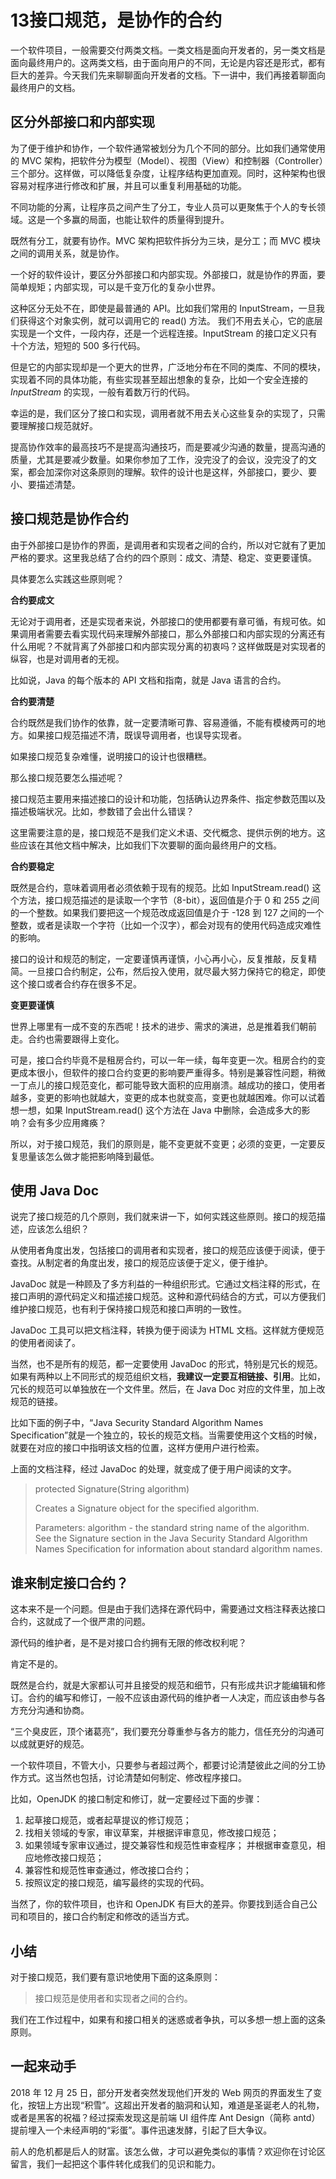 # 13接口规范，是协作的合约

一个软件项目，一般需要交付两类文档。一类文档是面向开发者的，另一类文档是面向最终用户的。这两类文档，由于面向用户的不同，无论是内容还是形式，都有巨大的差异。今天我们先来聊聊面向开发者的文档。下一讲中，我们再接着聊面向最终用户的文档。

## 区分外部接口和内部实现

为了便于维护和协作，一个软件通常被划分为几个不同的部分。比如我们通常使用的 MVC 架构，把软件分为模型（Model）、视图（View）和控制器（Controller）三个部分。这样做，可以降低复杂度，让程序结构更加直观。同时，这种架构也很容易对程序进行修改和扩展，并且可以重复利用基础的功能。

不同功能的分离，让程序员之间产生了分工，专业人员可以更聚焦于个人的专长领域。这是一个多赢的局面，也能让软件的质量得到提升。

既然有分工，就要有协作。MVC 架构把软件拆分为三块，是分工；而 MVC 模块之间的调用关系，就是协作。

一个好的软件设计，要区分外部接口和内部实现。外部接口，就是协作的界面，要简单规矩；内部实现，可以是千变万化的复杂小世界。

这种区分无处不在，即使是最普通的 API。比如我们常用的 InputStream，一旦我们获得这个对象实例，就可以调用它的 read() 方法。 我们不用去关心，它的底层实现是一个文件，一段内存，还是一个远程连接。InputStream 的接口定义只有十个方法，短短的 500 多行代码。

但是它的内部实现却是一个更大的世界，广泛地分布在不同的类库、不同的模块，实现着不同的具体功能，有些实现甚至超出想象的复杂，比如一个安全连接的 *InputStream* 的实现，一般有着数万行的代码。

幸运的是，我们区分了接口和实现，调用者就不用去关心这些复杂的实现了，只需要理解接口规范就好。

提高协作效率的最高技巧不是提高沟通技巧，而是要减少沟通的数量，提高沟通的质量，尤其是要减少数量。如果你参加了工作，没完没了的会议，没完没了的文案，都会加深你对这条原则的理解。软件的设计也是这样，外部接口，要少、要小、要描述清楚。

## 接口规范是协作合约

由于外部接口是协作的界面，是调用者和实现者之间的合约，所以对它就有了更加严格的要求。这里我总结了合约的四个原则：成文、清楚、稳定、变更要谨慎。

具体要怎么实践这些原则呢？

**合约要成文**

无论对于调用者，还是实现者来说，外部接口的使用都要有章可循，有规可依。如果调用者需要去看实现代码来理解外部接口，那么外部接口和内部实现的分离还有什么用呢？不就背离了外部接口和内部实现分离的初衷吗？这样做既是对实现者的纵容，也是对调用者的无视。

比如说，Java 的每个版本的 API 文档和指南，就是 Java 语言的合约。

**合约要清楚**

合约既然是我们协作的依靠，就一定要清晰可靠、容易遵循，不能有模棱两可的地方。如果接口规范描述不清，既误导调用者，也误导实现者。

如果接口规范复杂难懂，说明接口的设计也很糟糕。

那么接口规范要怎么描述呢？

接口规范主要用来描述接口的设计和功能，包括确认边界条件、指定参数范围以及描述极端状况。比如，参数错了会出什么错误？

这里需要注意的是，接口规范不是我们定义术语、交代概念、提供示例的地方。这些应该在其他文档中解决，比如我们下次要聊的面向最终用户的文档。

**合约要稳定**

既然是合约，意味着调用者必须依赖于现有的规范。比如 InputStream.read() 这个方法，接口规范描述的是读取一个字节（8-bit），返回值是介于 0 和 255 之间的一个整数。如果我们要把这一个规范改成返回值是介于 -128 到 127 之间的一个整数，或者是读取一个字符（比如一个汉字），都会对现有的使用代码造成灾难性的影响。

接口的设计和规范的制定，一定要谨慎再谨慎，小心再小心，反复推敲，反复精简。一旦接口合约制定，公布，然后投入使用，就尽最大努力保持它的稳定，即使这个接口或者合约存在很多不足。

**变更要谨慎**

世界上哪里有一成不变的东西呢！技术的进步、需求的演进，总是推着我们朝前走。合约也需要跟得上变化。

可是，接口合约毕竟不是租房合约，可以一年一续，每年变更一次。租房合约的变更成本很小，但软件的接口合约变更的影响要严重得多。特别是兼容性问题，稍微一丁点儿的接口规范变化，都可能导致大面积的应用崩溃。越成功的接口，使用者越多，变更的影响也就越大，变更的成本也就变高，变更也就越困难。你可以试着想一想，如果 InputStream.read() 这个方法在 Java 中删除，会造成多大的影响？会有多少应用瘫痪？

所以，对于接口规范，我们的原则是，能不变更就不变更；必须的变更，一定要反复思量该怎么做才能把影响降到最低。

## 使用 Java Doc

说完了接口规范的几个原则，我们就来讲一下，如何实践这些原则。接口的规范描述，应该怎么组织？

从使用者角度出发，包括接口的调用者和实现者，接口的规范应该便于阅读，便于查找。从制定者的角度出发，接口的规范应该便于定义，便于维护。

JavaDoc 就是一种顾及了多方利益的一种组织形式。它通过文档注释的形式，在接口声明的源代码定义和描述接口规范。这种和源代码结合的方式，可以方便我们维护接口规范，也有利于保持接口规范和接口声明的一致性。

JavaDoc 工具可以把文档注释，转换为便于阅读为 HTML 文档。这样就方便规范的使用者阅读了。

当然，也不是所有的规范，都一定要使用 JavaDoc 的形式，特别是冗长的规范。如果有两种以上不同形式的规范组织文档，**我建议一定要互相链接、引用**。比如，冗长的规范可以单独放在一个文件里。然后，在 Java Doc 对应的文件里，加上改规范的链接。

比如下面的例子中，“Java Security Standard Algorithm Names Specification”就是一个独立的，较长的规范文档。当需要使用这个文档的时候，就要在对应的接口中指明该文档的位置，这样方便用户进行检索。

上面的文档注释，经过 JavaDoc 的处理，就变成了便于用户阅读的文字。

> protected Signature(String algorithm)
>
> Creates a Signature object for the specified algorithm.
>
> Parameters: algorithm - the standard string name of the algorithm. See the Signature section in the Java Security Standard Algorithm Names Specification for information about standard algorithm names.

## 谁来制定接口合约？

这本来不是一个问题。但是由于我们选择在源代码中，需要通过文档注释表达接口合约，这就成了一个很严肃的问题。

源代码的维护者，是不是对接口合约拥有无限的修改权利呢？

肯定不是的。

既然是合约，就是大家都认可并且接受的规范和细节，只有形成共识才能编辑和修订。合约的编写和修订，一般不应该由源代码的维护者一人决定，而应该由参与各方充分沟通和协商。

“三个臭皮匠，顶个诸葛亮”，我们要充分尊重参与各方的能力，信任充分的沟通可以成就更好的规范。

一个软件项目，不管大小，只要参与者超过两个，都要讨论清楚彼此之间的分工协作方式。这当然也包括，讨论清楚如何制定、修改程序接口。

比如，OpenJDK 的接口制定和修订，就一定要经过下面的步骤：

1. 起草接口规范，或者起草提议的修订规范；
2. 找相关领域的专家，审议草案，并根据评审意见，修改接口规范；
3. 如果领域专家审议通过，提交兼容性和规范性审查程序； 并根据审查意见，相应地修改接口规范；
4. 兼容性和规范性审查通过，修改接口合约；
5. 按照议定的接口规范，编写最终的实现的代码。

当然了，你的软件项目，也许和 OpenJDK 有巨大的差异。你要找到适合自己公司和项目的，接口合约制定和修改的适当方式。

## 小结

对于接口规范，我们要有意识地使用下面的这条原则：

> 接口规范是使用者和实现者之间的合约。

我们在工作过程中，如果有和接口相关的迷惑或者争执，可以多想一想上面的这条原则。

## 一起来动手

2018 年 12 月 25 日，部分开发者突然发现他们开发的 Web 网页的界面发生了变化，按钮上方出现“积雪”。这超出开发者的脑洞和认知，难道是圣诞老人的礼物，或者是黑客的祝福？经过探索发现这是前端 UI 组件库 Ant Design（简称 antd）提前埋入一个未经声明的“彩蛋”。事件迅速发酵，引起了巨大争议。

前人的危机都是后人的财富。该怎么做，才可以避免类似的事情？欢迎你在讨论区留言，我们一起把这个事件转化成我们的见识和能力。